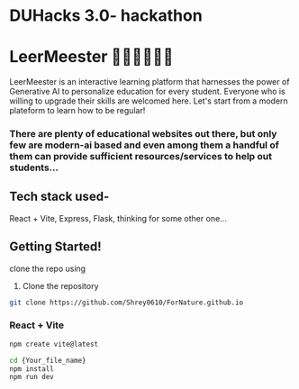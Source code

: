 # DUHacks 3.0- hackathon 
# LeerMeester 🧑🏻‍🎓👩🏻‍🎓

LeerMeester is an interactive learning platform that harnesses the power of Generative AI to personalize education for every student. 
Everyone who is willing to upgrade their skills are welcomed here. 
Let's start from a modern plateform to learn how to be regular!

### There are plenty of educational websites out there, but only few are modern-ai based and even among them a handful of them can provide sufficient resources/services to help out students... 


## Tech stack used-
React + Vite,
Express,
Flask,
thinking for some other one...


## Getting Started!

clone the repo using

1. Clone the repository
```bash
git clone https://github.com/Shrey0610/ForNature.github.io
```

### React + Vite
```bash
npm create vite@latest
```

```bash
cd {Your_file_name}
npm install
npm run dev
```
